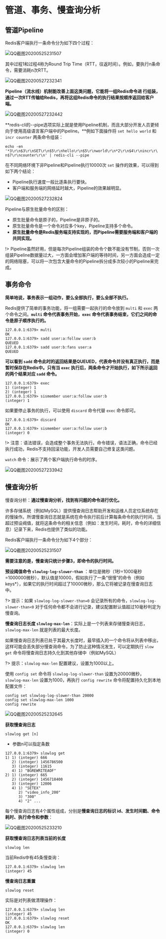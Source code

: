 # 管道、事务、慢查询分析

## 管道Pipeline

Redis客户端执行一条命令分为如下四个过程： 

![QQ截图20200525231507](image/QQ截图20200525231507.png)

其中过程1和过程4称为Round Trip Time（RTT，往返时间）。例如，要执行n条命令，需要消耗n次RTT。

![QQ截图20200527232341](image/QQ截图20200527232341.png)

**Pipeline（流水线）机制能改善上面这类问题，它能将一组Redis命令进 行组装，通过一次RTT传输给Redis，再将这组Redis命令的执行结果按顺序返回给客户端。**

![QQ截图20200527232442](image/QQ截图20200527232442.png)

**redis-cli的--pipe选项实际上就是使用Pipeline机制，而且大部分开发人员更倾向于使用高级语言客户端中的Pipeline。**例如下面操作将 `set hello world` 和 `incr counter` 两条命令组装：

```
echo -en '*3\r\n$3\r\nSET\r\n$5\r\nhello\r\n$5\r\nworld\r\n*2\r\n$4\r\nincr\r\ n$7\r\ncounter\r\n' | redis-cli --pipe
```

在不同网络环境下非Pipeline和Pipeline执行10000次 `set` 操作的效果，可以得到如下两个结论：

- Pipeline执行速度一般比逐条执行要快。
- 客户端和服务端的网络延时越大，Pipeline的效果越明显。 

![QQ截图20200527232824](image/QQ截图20200527232824.png)

Pipeline与原生批量命令的区别：

- 原生批量命令是原子的，Pipeline是非原子的。
- 原生批量命令是一个命令对应多个key，Pipeline支持多个命令。
- **原生批量命令是Redis服务端支持实现的，而Pipeline需要服务端和客户端的共同实现。**

!> Pipeline虽然好用，但是每次Pipeline组装的命令个数不能没有节制，否则一次组装Pipeline数据量过大，一方面会增加客户端的等待时间，另一方面会造成一定的网络阻塞，可以将一次包含大量命令的Pipeline拆分成多次较小的Pipeline来完成。

## 事务命令

**简单地说，事务表示一组动作，要么全部执行，要么全部不执行。**

Redis提供了简单的事务功能，将一组需要一起执行的命令放到 `multi` 和 `exec` 两个命令之间。**`multi` 命令代表事务开始，`exec` 命令代表事务结束，它们之间的命令是原子顺序执行的。**

```
127.0.0.1:6379> multi 
OK
127.0.0.1:6379> sadd user:a:follow user:b 
QUEUED 
127.0.0.1:6379> sadd user:b:fans user:a 
QUEUED
```

**可以看到 `sadd` 命令此时的返回结果是QUEUED，代表命令并没有真正执行，而是暂时保存在Redis中。只有当 `exec` 执行后，两条命令才开始执行，如下所示返回的两个结果对应 `sadd` 命令。**

```
127.0.0.1:6379> exec 
1) (integer) 1
2) (integer) 1 
127.0.0.1:6379> sismember user:a:follow user:b 
(integer) 1
```

如果要停止事务的执行，可以使用 `discard` 命令代替 `exec` 命令即可。

```
127.0.0.1:6379> discard 
OK
127.0.0.1:6379> sismember user:a:follow user:b 
(integer) 0
```

!> 注意：语法错误，会造成整个事务无法执行。命令错误，语法正确，命令已经执行成功，Redis不支持回滚功能，开发人员需要自己修复这类问题。

`watch` 命令：展示了两个客户端执行命令的时序。

![QQ截图20200527233942](image/QQ截图20200527233942.png)

## 慢查询分析

慢查询分析：**通过慢查询分析，找到有问题的命令进行优化。**

许多存储系统（例如MySQL）提供慢查询日志帮助开发和运维人员定位系统存在的慢操作。所谓慢查询日志就是系统在命令执行前后计算每条命令的执行时间，当超过预设阀值，就将这条命令的相关信息（例如：发生时间，耗时，命令的详细信息）记录下来，Redis也提供了类似的功能。

Redis客户端执行一条命令分为如下4个部分：

![QQ截图20200525231507](image/QQ截图20200525231507.png)

**需要注意的是，慢查询只统计步骤3，即命令的执行时间。**

**预设阈值命令 `slowlog-log-slower-than`** ：单位是微秒（1秒=1000毫秒=1000000微秒），默认值是10000，假如执行了一条“很慢”的命令（例如keys*），如果它的执行时间超过了10000微秒，那么它将被记录在慢查询日志中。

?> 提示：如果 `slowlog-log-slower-than=0` 会记录所有的命令，`slowlog-log-slower-than<0` 对于任何命令都不会进行记录，建议配置默认值超过10毫秒判定为慢查询。

**慢查询日志长度 `slowlog-max-len`**：实际上是一个列表来存储慢查询日志，`slowlog-max-len` 就是列表的最大长度。

如果慢查询日志列表已处于其最大长度时，最早插入的一个命令将从列表中移出，这样可能会丢失部分慢查询命令，为了防止这种情况发生，可以定期执行 `slow get` 命令将慢查询日志持久化到其他存储中（例如MySQL）

?> 提示：`slowlog-max-len` 配置建议，设置为1000以上。

使用 `config set` 命令将 `slowlog-log-slower-than` 设置为20000微秒，`slowlog-max-len` 设置为1000，再执行 `config rewrite` 命令将配置持久化到本地配置文件：

```
config set slowlog-log-slower-than 20000
config set slowlog-max-len 1000
config rewrite
```

![QQ截图20200525232645](image/QQ截图20200525232645.png)

**获取慢查询日志**

```
slowlog get [n]
```

- 参数n可以指定条数

```
127.0.0.1:6379> slowlog get 
1) 1) (integer) 666
   2) (integer) 1456786500 
   3) (integer) 11615 
   4) 1) "BGREWRITEAOF" 
2) 1) (integer) 665 
   2) (integer) 1456718400 
   3) (integer) 12006 
   4) 1) "SETEX" 
      2) "video_info_200" 
      3) "300" 
      4) "2" ...
```

每个慢查询日志有4个属性组成，分别是**慢查询日志的标识 id、发生时间戳、命令耗时、执行命令和参数**：

![QQ截图20200525233210](image/QQ截图20200525233210.png)

**获取慢查询日志列表当前的长度**

```
slowlog len
```

当前Redis中有45条慢查询：

```
127.0.0.1:6379> slowlog len 
(integer) 45
```

**慢查询日志重置**

```
slowlog reset
```

实际是对列表做清理操作：

```
127.0.0.1:6379> slowlog len 
(integer) 45 
127.0.0.1:6379> slowlog reset 
OK
127.0.0.1:6379> slowlog len 
(integer) 0
```
